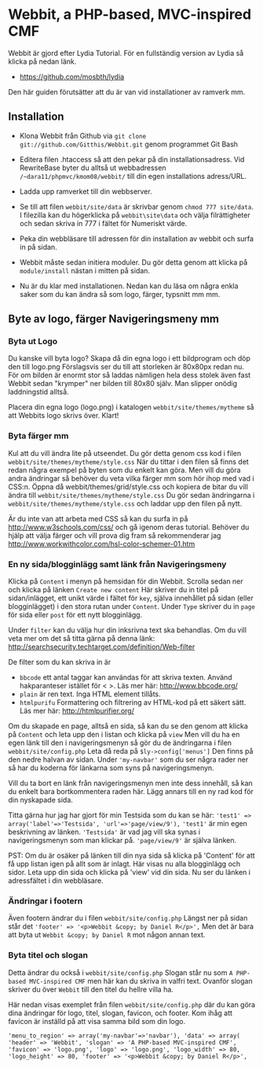 
Webbit, a PHP-based, MVC-inspired CMF
====================================

Webbit är gjord efter Lydia Tutorial. För en fullständig version av Lydia
så klicka på nedan länk.
* https://github.com/mosbth/lydia

Den här guiden förutsätter att du är van vid installationer av ramverk mm. 



Installation
------------

* Klona Webbit från Github via `git clone git://github.com/Gitthis/Webbit.git` genom programmet Git Bash
* Editera filen .htaccess så att den pekar på din installationsadress. Vid RewriteBase byter du alltså ut webbadressen `/~dara11/phpmvc/kmom08/webbit/`
  till din egen installations adress/URL.
* Ladda upp ramverket till din webbserver.
* Se till att filen `webbit/site/data` är skrivbar genom `chmod 777 site/data`. I filezilla kan du högerklicka på
`webbit\site\data` och välja filrättigheter och sedan skriva in 777 i fältet för Numeriskt värde.
* Peka din webbläsare till adressen för din installation av webbit och surfa in på sidan.
* Webbit måste sedan initiera moduler. Du gör detta genom att klicka på `module/install` nästan i mitten på sidan.

* Nu är du klar med installationen. Nedan kan du läsa om några enkla saker som du kan ändra så som 
logo, färger, typsnitt mm mm. 



Byte av logo, färger Navigeringsmeny mm
---------------------------------------

### Byta ut Logo
Du kanske vill byta logo? Skapa då din egna logo i ett bildprogram och döp den till logo.png
Förslagsvis ser du till att storleken är 80x80px redan nu. För om bilden är enormt stor så laddas 
nämligen hela dess stolek även fast Webbit sedan "krymper" ner bilden till 80x80 själv. Man slipper
onödig laddningstid alltså.

Placera din egna logo (logo.png) i katalogen `webbit/site/themes/mytheme` så att Webbits logo skrivs över. Klart!


### Byta färger mm
Kul att du vill ändra lite på utseendet. Du gör detta genom css kod i filen `webbit/site/themes/mytheme/style.css`
När du tittar i den filen så finns det redan några exempel på byten som du enkelt kan göra. Men vill du göra andra 
ändringar så behöver du veta vilka färger mm som hör ihop med vad i CSS:n. Öppna då webbit/themes/grid/style.css 
och kopiera de bitar du vill ändra till `webbit/site/themes/mytheme/style.css` Du gör sedan ändringarna i 
`webbit/site/themes/mytheme/style.css` och laddar upp den filen på nytt.

Är du inte van att arbeta med CSS så kan du surfa in på http://www.w3schools.com/css/ och gå igenom deras tutorial.
Behöver du hjälp att välja färger och vill prova dig fram så rekommenderar jag http://www.workwithcolor.com/hsl-color-schemer-01.htm


### En ny sida/blogginlägg samt länk från Navigeringsmeny
Klicka på `Content` i menyn på hemsidan för din Webbit.
Scrolla sedan ner och klicka på länken `Create new content`
Här skriver du in titel på sidan/inlägget, ett unikt värde i fältet för `key`, själva innehållet på sidan (eller blogginlägget) i 
den stora rutan under `Content`. Under `Type` skriver du in `page` för sida eller `post` för ett nytt blogginlägg.

Under `filter` kan du välja hur din inksrivna text ska behandlas.
Om du vill veta mer om det så titta gärna på denna länk: http://searchsecurity.techtarget.com/definition/Web-filter

De filter som du kan skriva in är 
* `bbcode` ett antal taggar kan användas för att skriva texten. Använd hakparanteser istället för < >. Läs mer här: http://www.bbcode.org/
* `plain` är ren text. Inga HTML element tillåts. 
* `htmlpurifu` Formattering och filtrering av HTML-kod på ett säkert sätt. Läs mer här: http://htmlpurifier.org/

Om du skapade en page, alltså en sida, så kan du se den genom att klicka på `Content` och leta upp den i listan och klicka på `view`
Men vill du ha en egen länk till den i navigeringsmenyn så gör du de ändringarna i filen `webbit/site/config.php`
Leta då reda på `$ly->config['menus']` Den finns på den nedre halvan av sidan. 
Under `'my-navbar'` som du ser några rader ner så har du koderna för länkarna som syns på navigeringsmenyn.

Vill du ta bort en länk från navigeringsmenyn men inte dess innehåll, så kan du enkelt bara bortkommentera raden här.
Lägg annars till en ny rad kod för din nyskapade sida. 

Titta gärna hur jag har gjort för min Testsida som du kan se här: `'test1' => array('label'=>'Testsida', 'url'=>'page/view/9'),`
`'test1'` är min egen beskrivning av länken.
`'Testsida'` är vad jag vill ska synas i navigeringsmenyn som man klickar på.
`'page/view/9'` är själva länken. 

PST: Om du är osäker på länken till din nya sida så klicka på 'Content' för att få upp listan igen på allt som är inlagt. 
Här visas nu alla blogginlägg och sidor. Leta upp din sida och klicka på 'view' vid din sida. Nu ser du länken i adressfältet i din webbläsare. 


### Ändringar i footern
Även footern ändrar du i filen `webbit/site/config.php`
Längst ner på sidan står det `'footer' => '<p>Webbit &copy; by Daniel R</p>',` Men det är bara att byta ut `Webbit &copy; by Daniel R` mot någon annan text.


### Byta titel och slogan
Detta ändrar du också i `webbit/site/config.php` 
Slogan står nu som `A PHP-based MVC-inspired CMF` men här kan du skriva in valfri text.
Ovanför slogan skriver du över `Webbit` till den titel du hellre villa ha. 

Här nedan visas exemplet från filen `webbit/site/config.php` där du kan göra dina ändringar för logo, titel, slogan, favicon, och footer.
Kom ihåg att favicon är inställd på att visa samma bild som din logo.

`'menu_to_region' => array('my-navbar'=>'navbar'),
  'data' => array(
    'header' => 'Webbit',
    'slogan' => 'A PHP-based MVC-inspired CMF',
    'favicon' => 'logo.png',
    'logo' => 'logo.png',
    'logo_width' => 80,
    'logo_height' => 80,
    'footer' => '<p>Webbit &copy; by Daniel R</p>',`



